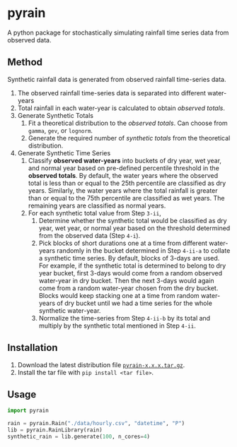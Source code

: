 # pyrain

A python package for stochastically simulating rainfall time series data from observed data.

## Method

Synthetic rainfall data is generated from observed rainfall time-series data.

1. The observed rainfall time-series data is separated into different water-years
2. Total rainfall in each water-year is calculated to obtain *observed totals*.
3. Generate Synthetic Totals
    1. Fit a theoretical distribution to the *observed totals*. Can choose from `gamma`, `gev`, or `lognorm`.
    2. Generate the required number of *synthetic totals* from the theoretical distribution.
4. Generate Synthetic Time Series
    1. Classify **observed water-years** into buckets of dry year, wet year, and normal year based on pre-defined percentile threshold in the **observed totals**. By default, the water years where the observed total is less than or equal to the 25th percentile are classified as dry years. Similarly, the water years where the total rainfall is greater than or equal to the 75th percentile are classified as wet years. The remaining years are classified as normal years.
    2. For each synthetic total value from Step `3-ii`,
        1. Determine whether the synthetic total would be classified as dry year, wet year, or normal year based on the threshold determined from the observed data (Step `4-i`).
        2. Pick blocks of short durations one at a time from different water-years randomly in the bucket determined in Step `4-ii-a` to collate a synthetic time series. By default, blocks of 3-days are used. For example, if the synthetic total is determined to belong to dry year bucket, first 3-days would come from a random observed water-year in dry bucket. Then the next 3-days would again come from a random water-year chosen from the dry bucket. Blocks would keep stacking one at a time from random water-years of dry bucket until we had a time series for the whole synthetic water-year.
        3. Normalize the time-series from Step `4-ii-b` by its total and multiply by the synthetic total mentioned in Step `4-ii`.

## Installation

1. Download the latest distribution file [`pyrain-x.x.x.tar.gz`](https://github.com/darshanbaral/pyrain/releases).
2. Install the tar file with `pip install <tar file>`.

## Usage

```python
import pyrain

rain = pyrain.Rain("./data/hourly.csv", "datetime", "P")
lib = pyrain.RainLibrary(rain)
synthetic_rain = lib.generate(100, n_cores=4)
```
